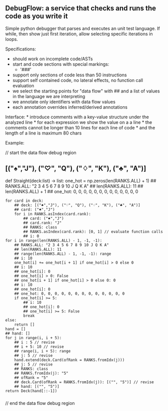 
## DebugFlow: a service that checks and runs the code as you write it ##

Simple python debugger that parses and executes an unit test language.
If while, then show just first iteration, allow selecting specific iterations
in loops.

Specifications:
 * should work on incomplete code/ASTs
 * start and code sections with special markings:
  	* '###'
 * support only sections of code less than 50 instructions
 * support self contained code, no lateral effects, no function call evaluation
 * we select the starting points for "data flow" with ## and a list of values
	 in the language we are interpreting
 * we annotate only identifiers with data flow values
 * each annotation overrides inferred/derived annotations

Interface:
	* introduce comments with a key-value structure under the analyzed line
	* for each expression we show the value on a a line
	* the comments cannot be longer than 10 lines for each line of code
	* and the length of a line is maximum 80 chars

Example:

// start the data flow debug region
###
## [("♠","J"), ("♡", "Q"), ("♢", "K"), ("♣", "A")]
def Straight(deck:list) -> list:
	one_hot = np.zeros(len(RANKS.ALL) + 1)
	## RANKS.ALL: "2 3 4 5 6 7 8 9 10 J Q K A"
	## len(RANKS.ALL): 11
	## len(RANKS.ALL) + 1
	## one_hot: 0, 0, 0, 0, 0, 0, 0, 0, 0, 0, 0, 0, 0

	for card in deck:
		## deck: [("♠","J"), ("♡", "Q"), ("♢", "K"), ("♣", "A")]
		## card: ("♠","J")
		for i in RANKS.asIndex(card.rank):
			## card: ("♠","J")
			## card.rank: "J"
			## RANKS: class
			## RANKS.asIndex(card.rank): [0, 1] // evaluate function calls
			## i: 0
	for i in range(len(RANKS.ALL) - 1, -1, -1):
		## RANKS.ALL: "2 3 4 5 6 7 8 9 10 J Q K A"
		## len(RANKS.ALL): 11
		## range(len(RANKS.ALL) - 1, -1, -1): range
		## i: 10
		one_hot[i] += one_hot[i + 1] if one_hot[i] > 0 else 0
		## i: 10
		## one_hot[i]: 0
		## one_hot[i] > 0: False
		## one_hot[i + 1] if one_hot[i] > 0 else 0: 0
		## i: 10
		## one_hot[i]: 0
		## one_hot: 0, 0, 0, 0, 0, 0, 0, 0, 0, 0, 0, 0, 0
		if one_hot[i] >= 5:
			## i: 10
			## one_hot[i]: 0
			## one_hot[i] >= 5: False
			break
	else:
		return []
	hand = []
	## hand: []
	for j in range(i, i + 5):
		## i : 5 // revise
		## i + 5: 10 // revise
		## range(i, i + 5): range
		## j: 5 // revise
		hand.extend(deck.Card(ofRank = RANKS.fromIdx(j)))
		## j: 5 // revise
		## RANKS: class
		## RANKS.fromIdx(j): "5"
		## ofRank = "5"
		## deck.Card(ofRank = RANKS.fromIdx(j)): [("", "5")] // revise
		## hand: [("", "5")]
	return Deck(hand[::-1])
###
// end the data flow debug region

